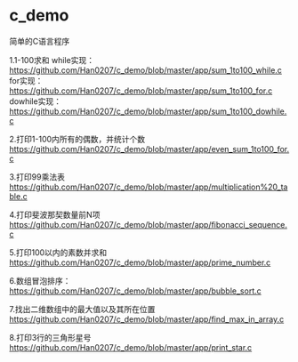 # c_demo
简单的C语言程序

1.1-100求和
  while实现：
    https://github.com/Han0207/c_demo/blob/master/app/sum_1to100_while.c
  for实现：
    https://github.com/Han0207/c_demo/blob/master/app/sum_1to100_for.c
  dowhile实现：
    https://github.com/Han0207/c_demo/blob/master/app/sum_1to100_dowhile.c
    
  
2.打印1-100内所有的偶数，并统计个数
  https://github.com/Han0207/c_demo/blob/master/app/even_sum_1to100_for.c

3.打印99乘法表
  https://github.com/Han0207/c_demo/blob/master/app/multiplication%20_table.c

4.打印斐波那契数量前N项
  https://github.com/Han0207/c_demo/blob/master/app/fibonacci_sequence.c

5.打印100以内的素数并求和
  https://github.com/Han0207/c_demo/blob/master/app/prime_number.c

6.数组冒泡排序：
  https://github.com/Han0207/c_demo/blob/master/app/bubble_sort.c
  
7.找出二维数组中的最大值以及其所在位置
https://github.com/Han0207/c_demo/blob/master/app/find_max_in_array.c
  
8.打印3行的三角形星号
https://github.com/Han0207/c_demo/blob/master/app/print_star.c

